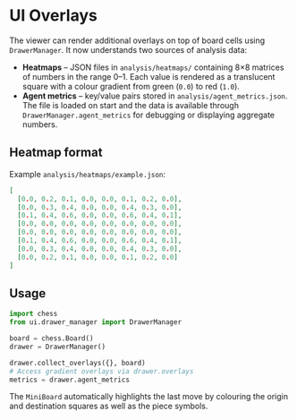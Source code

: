 # UI Overlays

The viewer can render additional overlays on top of board cells using
`DrawerManager`.  It now understands two sources of analysis data:

* **Heatmaps** – JSON files in `analysis/heatmaps/` containing 8×8
  matrices of numbers in the range 0–1.  Each value is rendered as a
  translucent square with a colour gradient from green (`0.0`) to red
  (`1.0`).
* **Agent metrics** – key/value pairs stored in
  `analysis/agent_metrics.json`.  The file is loaded on start and the
  data is available through `DrawerManager.agent_metrics` for debugging
  or displaying aggregate numbers.

## Heatmap format

Example `analysis/heatmaps/example.json`:

```json
[
  [0.0, 0.2, 0.1, 0.0, 0.0, 0.1, 0.2, 0.0],
  [0.0, 0.3, 0.4, 0.0, 0.0, 0.4, 0.3, 0.0],
  [0.1, 0.4, 0.6, 0.0, 0.0, 0.6, 0.4, 0.1],
  [0.0, 0.0, 0.0, 0.0, 0.0, 0.0, 0.0, 0.0],
  [0.0, 0.0, 0.0, 0.0, 0.0, 0.0, 0.0, 0.0],
  [0.1, 0.4, 0.6, 0.0, 0.0, 0.6, 0.4, 0.1],
  [0.0, 0.3, 0.4, 0.0, 0.0, 0.4, 0.3, 0.0],
  [0.0, 0.2, 0.1, 0.0, 0.0, 0.1, 0.2, 0.0]
]
```

## Usage

```python
import chess
from ui.drawer_manager import DrawerManager

board = chess.Board()
drawer = DrawerManager()

drawer.collect_overlays({}, board)
# Access gradient overlays via drawer.overlays
metrics = drawer.agent_metrics
```

The `MiniBoard` automatically highlights the last move by colouring the
origin and destination squares as well as the piece symbols.
